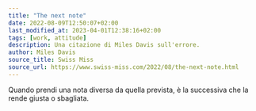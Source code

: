 ```yaml
---
title: "The next note"
date: 2022-08-09T12:50:07+02:00
last_modified_at: 2023-04-01T12:38:16+02:00
tags: [work, attitude]
description: Una citazione di Miles Davis sull'errore.
author: Miles Davis
source_title: Swiss Miss
source_url: https://www.swiss-miss.com/2022/08/the-next-note.html
---
```


Quando prendi una nota diversa da quella prevista, è la successiva che la rende giusta o sbagliata.

